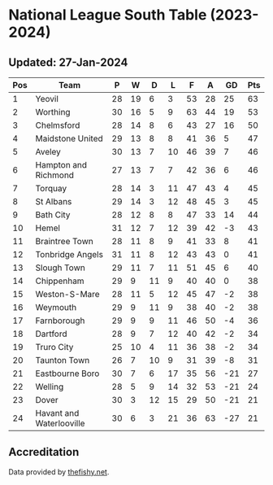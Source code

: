 # National League South Table (2023-2024)
## Updated: 27-Jan-2024

| Pos | Team | P | W | D | L | F | A | GD | Pts |
| --- | --- | --- | --- | --- | --- | --- | --- | --- | --- |
| 1 | Yeovil | 28 | 19 | 6 | 3 | 53 | 28 | 25 | 63 |
| 2 | Worthing | 30 | 16 | 5 | 9 | 63 | 44 | 19 | 53 |
| 3 | Chelmsford | 28 | 14 | 8 | 6 | 43 | 27 | 16 | 50 |
| 4 | Maidstone United | 29 | 13 | 8 | 8 | 41 | 36 | 5 | 47 |
| 5 | Aveley | 30 | 13 | 7 | 10 | 46 | 39 | 7 | 46 |
| 6 | Hampton and Richmond | 27 | 13 | 7 | 7 | 42 | 36 | 6 | 46 |
| 7 | Torquay | 28 | 14 | 3 | 11 | 47 | 43 | 4 | 45 |
| 8 | St Albans | 29 | 14 | 3 | 12 | 48 | 45 | 3 | 45 |
| 9 | Bath City | 28 | 12 | 8 | 8 | 47 | 33 | 14 | 44 |
| 10 | Hemel | 31 | 12 | 7 | 12 | 39 | 42 | -3 | 43 |
| 11 | Braintree Town | 28 | 11 | 8 | 9 | 41 | 33 | 8 | 41 |
| 12 | Tonbridge Angels | 31 | 11 | 8 | 12 | 43 | 43 | 0 | 41 |
| 13 | Slough Town | 29 | 11 | 7 | 11 | 51 | 45 | 6 | 40 |
| 14 | Chippenham | 29 | 9 | 11 | 9 | 40 | 40 | 0 | 38 |
| 15 | Weston-S-Mare | 28 | 11 | 5 | 12 | 45 | 47 | -2 | 38 |
| 16 | Weymouth | 29 | 9 | 11 | 9 | 38 | 40 | -2 | 38 |
| 17 | Farnborough | 29 | 9 | 9 | 11 | 46 | 50 | -4 | 36 |
| 18 | Dartford | 28 | 9 | 7 | 12 | 40 | 42 | -2 | 34 |
| 19 | Truro City | 25 | 10 | 4 | 11 | 36 | 38 | -2 | 34 |
| 20 | Taunton Town | 26 | 7 | 10 | 9 | 31 | 39 | -8 | 31 |
| 21 | Eastbourne Boro | 30 | 7 | 6 | 17 | 35 | 56 | -21 | 27 |
| 22 | Welling | 28 | 5 | 9 | 14 | 32 | 53 | -21 | 24 |
| 23 | Dover | 30 | 3 | 12 | 15 | 29 | 50 | -21 | 21 |
| 24 | Havant and Waterlooville | 30 | 6 | 3 | 21 | 36 | 63 | -27 | 21 |

## Accreditation 

Data provided by [thefishy.net](https://www.thefishy.net/).